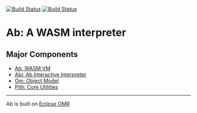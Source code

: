 [![Build Status](https://travis-ci.org/ab-vm/ab.svg?branch=master)](https://travis-ci.org/ab-vm/ab)
[![Build Status](https://ci.appveyor.com/api/projects/status/github/ab-vm/ab?svg=true&branch=master)](https://ci.appveyor.com/project/ab-vm/ab)

# Ab: A WASM interpreter

## Major Components

* [Ab: WASM VM](./ab/README.md)
* [Abi: Ab Interactive Interpreter](./abi/README.md)
* [Om: Object Model](./om/README.md)
* [Pith: Core Utilities](./pith/README.md)

---

Ab is built on [Eclipse OMR](https://github.com/eclipse/omr)
